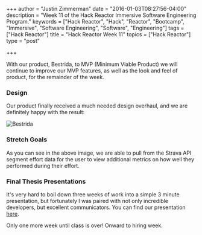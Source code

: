 +++
author = "Justin Zimmerman"
date = "2016-01-03T08:27:56-04:00"
description = "Week 11 of the Hack Reactor Immersive Software Engineering Program."
keywords = ["Hack Reactor", "Hack", "Reactor", "Bootcamp", "Immersive", "Software Engineering", "Software", "Engineering"]
tags = ["Hack Reactor"]
title = "Hack Reactor Week 11"
topics = ["Hack Reactor"]
type = "post"

+++

With our product, Bestrida, to MVP (Minimum Viable Product) we will continue to improve our MVP features, as well as the look and feel of product, for the remainder of the week.

### Design

Our product finally received a much needed design overhaul, and we are definitely happy with the result:

![Bestrida](/img/bestrida.jpg)

### Stretch Goals

As you can see in the above image, we are able to pull from the Strava API segment effort data for the user to view additional metrics on how well they performed during their effort.

### Final Thesis Presentations

It's very hard to boil down three weeks of work into a simple 3 minute presentation, but fortunately I was paired with not only incredible developers, but excellent communicators. You can find our presentation [here](https://www.youtube.com/watch?v=sw_mcAhgQo4).

Only one more week until class is over! Onward to hiring week.

